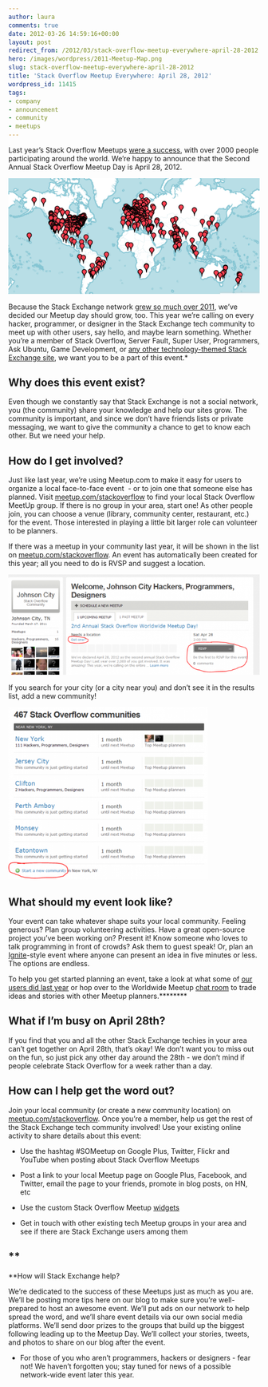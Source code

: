 ```yaml
---
author: laura
comments: true
date: 2012-03-26 14:59:16+00:00
layout: post
redirect_from: /2012/03/stack-overflow-meetup-everywhere-april-28-2012
hero: /images/wordpress/2011-Meetup-Map.png
slug: stack-overflow-meetup-everywhere-april-28-2012
title: 'Stack Overflow Meetup Everywhere: April 28, 2012'
wordpress_id: 11415
tags:
- company
- announcement
- community
- meetups
---
```


Last year’s Stack Overflow Meetups [were a success](http://blog.stackoverflow.com/2011/04/stack-overflow-world-wide-meetups-success/), with over 2000 people participating around the world. We’re happy to announce that the Second Annual Stack Overflow Meetup Day is April 28, 2012.


[![2011 Meetup Locations](/images/wordpress/2011-Meetup-Map.png)](/images/wordpress/2011-Meetup-Map.png)


Because the Stack Exchange network [grew so much over 2011](http://blog.stackoverflow.com/2012/01/state-of-the-stack-2011-a-message-from-your-ceo-2/), we’ve decided our Meetup day should grow, too. This year we’re calling on every hacker, programmer, or designer in the Stack Exchange tech community to meet up with other users, say hello, and maybe learn something. Whether you’re a member of Stack Overflow, Server Fault, Super User, Programmers, Ask Ubuntu, Game Development, or [any other technology-themed Stack Exchange site](http://www.meetup.com/stackoverflow/days/), we want you to be a part of this event.*


## Why does this event exist?


Even though we constantly say that Stack Exchange is not a social network, you (the community) share your knowledge and help our sites grow. The community is important, and since we don’t have friends lists or private messaging, we want to give the community a chance to get to know each other. But we need your help.


## How do I get involved?


Just like last year, we’re using Meetup.com to make it easy for users to organize a local face-to-face event  - or to join one that someone else has planned. Visit [meetup.com/stackoverflow](http://www.meetup.com/stackoverflow/) to find your local Stack Overflow MeetUp group. If there is no group in your area, start one! As other people join, you can choose a venue (library, community center, restaurant, etc.) for the event. Those interested in playing a little bit larger role can volunteer to be planners.

If there was a meetup in your community last year, it will be shown in the list on [meetup.com/stackoverflow](http://meetup.com/stackoverflow). An event has automatically been created for this year; all you need to do is RVSP and suggest a location.


[![](/images/wordpress/existing_community-e1331924926860.png)](/images/wordpress/existing_community-e1331924926860.png)




If you search for your city (or a city near you) and don’t see it in the results list, add a new community!





[![](/images/wordpress/start_new_community-e1331925638679.png)](/images/wordpress/start_new_community-e1331925638679.png)





## What should my event look like?


Your event can take whatever shape suits your local community. Feeling generous? Plan group volunteering activities. Have a great open-source project you’ve been working on? Present it! Know someone who loves to talk programming in front of crowds? Ask them to guest speak! Or, plan an [Ignite](http://igniteshow.com/)-style event where anyone can present an idea in five minutes or less. The options are endless.

To help you get started planning an event, take a look at what some of [our users did last year](http://blog.stackoverflow.com/2011/03/attend-one-of-stack-overflows-250-world-wide-meetups-2/) or hop over to the Worldwide Meetup [chat room](http://chat.stackoverflow.com/rooms/632/worldwide-meetup-day) to trade ideas and stories with other Meetup planners.********


## What if I’m busy on April 28th?


If you find that you and all the other Stack Exchange techies in your area can’t get together on April 28th, that’s okay! We don’t want you to miss out on the fun, so just pick any other day around the 28th - we don’t mind if people celebrate Stack Overflow for a week rather than a day.


## How can I help get the word out?


Join your local community (or create a new community location) on [meetup.com/stackoverflow](http://meetup.com/stackoverflow). Once you’re a member, help us get the rest of the Stack Exchange tech community involved! Use your existing online activity to share details about this event:



	
  * Use the hashtag #SOMeetup on Google Plus, Twitter, Flickr and YouTube when posting about Stack Overflow Meetups

	
  * Post a link to your local Meetup page on Google Plus, Facebook, and Twitter, email the page to your friends, promote in blog posts, on HN, etc

	
  * Use the custom Stack Overflow Meetup [widgets](http://www.meetup.com/stackoverflow/widgets/)

	
  * Get in touch with other existing tech Meetup groups in your area and see if there are Stack Exchange users among them




## **
**How will Stack Exchange help?


We’re dedicated to the success of these Meetups just as much as you are. We’ll be posting more tips here on our blog to make sure you’re well-prepared to host an awesome event. We’ll put ads on our network to help spread the word, and we’ll share event details via our own social media platforms. We’ll send door prizes to the groups that build up the biggest following leading up to the Meetup Day. We’ll collect your stories, tweets, and photos to share on our blog after the event.



* For those of you who aren’t programmers, hackers or designers - fear not! We haven’t forgotten you; stay tuned for news of a possible network-wide event later this year. 
